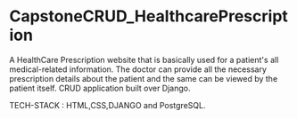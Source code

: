 # CapstoneCRUD_HealthcarePrescription
A HealthCare Prescription website that is basically used for a patient's all medical-related information. The doctor can provide all the necessary prescription details about the patient and the same can be viewed by the patient itself. CRUD application built over Django.

TECH-STACK : HTML,CSS,DJANGO and PostgreSQL.
